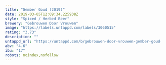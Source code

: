 ```yaml
---
title: "Gember Goud (2019)"
date: 2019-03-05T12:09:34.225938Z
style: "Spiced / Herbed Beer"
brewery: "Gebrouwen Door Vrouwen"
image: "https://labels.untappd.com/labels/3060515"
rating: "3.73"
description: ""
untappd_url: "https://untappd.com/b/gebrouwen-door-vrouwen-gember-goud-2019/3060515"
abv: "4.6"
ibu: "17"
robots: noindex,nofollow
---
```

